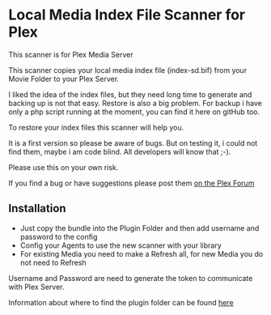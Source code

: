 Local Media Index File Scanner for Plex
==================
This scanner is for Plex Media Server

This scanner copies your local media index file (index-sd.bif) from your Movie Folder to your Plex Server.

I liked the idea of the index files, but they need long time to generate and backing up is not that easy. Restore is also a big problem. 
For backup i have only a php script running at the moment, you can find it here on gitHub too. 

To restore your index files this scanner will help you. 

It is a first version so please be aware of bugs. But on testing it, i could not find them, maybe i am code blind. All developers will know that ;-).

Please use this on your own risk.

If you find a bug or have suggestions please post them [on the Plex Forum](https://forums.plex.tv/discussion/189092/plex-media-index-file-local-scanner?new=1)  


Installation
------------
- Just copy the bundle into the Plugin Folder and then add username and password to the config
- Config your Agents to use the new scanner with your library
- For existing Media you need to make a Refresh all, for new Media you do not need to Refresh

Username and Password are need to generate the token to communicate with Plex Server.

Information about where to find the plugin folder can be found [here](https://support.plex.tv/hc/en-us/articles/201106098-How-do-I-find-the-Plug-Ins-folder-)  
